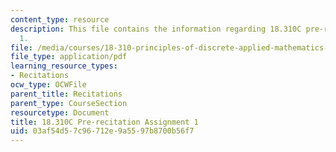 ```yaml
---
content_type: resource
description: This file contains the information regarding 18.310C pre-recitation assignment
  1.
file: /media/courses/18-310-principles-of-discrete-applied-mathematics-fall-2013/03af54d57c96712e9a5597b8700b56f7_MIT18_310F13_prerec1.pdf
file_type: application/pdf
learning_resource_types:
- Recitations
ocw_type: OCWFile
parent_title: Recitations
parent_type: CourseSection
resourcetype: Document
title: 18.310C Pre-recitation Assignment 1
uid: 03af54d5-7c96-712e-9a55-97b8700b56f7
---
```

